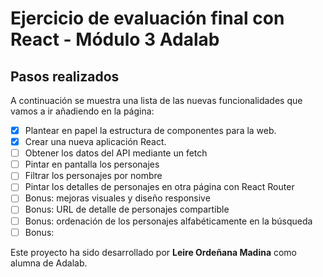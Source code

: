 # Ejercicio de evaluación final con React - Módulo 3 Adalab

## Pasos realizados

A continuación se muestra una lista de las nuevas funcionalidades que vamos a ir añadiendo en la página:

- [x] Plantear en papel la estructura de componentes para la web.
- [x] Crear una nueva aplicación React.
- [ ] Obtener los datos del API mediante un fetch
- [ ] Pintar en pantalla los personajes
- [ ] Filtrar los personajes por nombre
- [ ] Pintar los detalles de personajes en otra página con React Router
- [ ] Bonus: mejoras visuales y diseño responsive
- [ ] Bonus: URL de detalle de personajes compartible
- [ ] Bonus: ordenación de los personajes alfabéticamente en la búsqueda
- [ ] Bonus: 

Este proyecto ha sido desarrollado por **Leire Ordeñana Madina** como alumna de Adalab.
